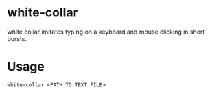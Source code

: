 # white-collar
white collar imitates typing on a keyboard and mouse clicking in short bursts.

# Usage
`white-collar <PATH TO TEXT FILE>`
